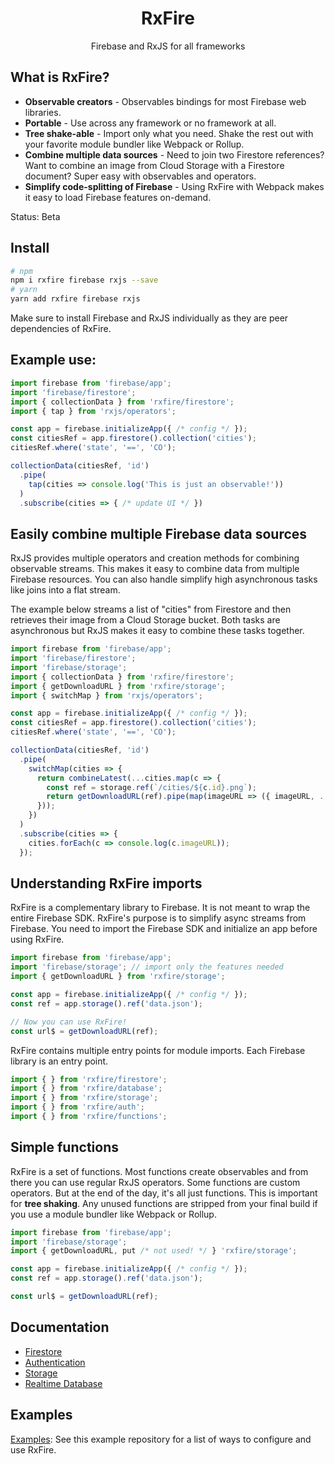<p align="center">
  <h1 align="center">RxFire</h1>
  <p align="center">Firebase and RxJS for all frameworks</p>
</p>

## What is RxFire?

- **Observable creators** - Observables bindings for most Firebase web libraries.
- **Portable** - Use across any framework or no framework at all.
- **Tree shake-able** - Import only what you need. Shake the rest out with your favorite module bundler like Webpack or Rollup.
- **Combine multiple data sources** - Need to join two Firestore references? Want to combine an image from Cloud Storage with a Firestore document? Super easy with observables and operators.
- **Simplify code-splitting of Firebase** - Using RxFire with Webpack makes it easy to load Firebase features on-demand.

Status: Beta

## Install

```bash
# npm
npm i rxfire firebase rxjs --save
# yarn
yarn add rxfire firebase rxjs
```

Make sure to install Firebase and RxJS individually as they are peer dependencies of RxFire.

## Example use:

```ts
import firebase from 'firebase/app';
import 'firebase/firestore';
import { collectionData } from 'rxfire/firestore';
import { tap } from 'rxjs/operators';

const app = firebase.initializeApp({ /* config */ });
const citiesRef = app.firestore().collection('cities');
citiesRef.where('state', '==', 'CO');

collectionData(citiesRef, 'id')
  .pipe(
    tap(cities => console.log('This is just an observable!'))
  )
  .subscribe(cities => { /* update UI */ })
```

## Easily combine multiple Firebase data sources

RxJS provides multiple operators and creation methods for combining observable streams. This makes it easy to combine data from multiple Firebase resources. You can also handle simplify high asynchronous tasks like joins into a flat stream.

The example below streams a list of "cities" from Firestore and then retrieves their image from a Cloud Storage bucket. Both tasks are asynchronous but RxJS makes it easy to combine these tasks together.

```ts
import firebase from 'firebase/app';
import 'firebase/firestore';
import 'firebase/storage';
import { collectionData } from 'rxfire/firestore';
import { getDownloadURL } from 'rxfire/storage';
import { switchMap } from 'rxjs/operators';

const app = firebase.initializeApp({ /* config */ });
const citiesRef = app.firestore().collection('cities');
citiesRef.where('state', '==', 'CO');

collectionData(citiesRef, 'id')
  .pipe(
    switchMap(cities => {
      return combineLatest(...cities.map(c => {
        const ref = storage.ref(`/cities/${c.id}.png`);
        return getDownloadURL(ref).pipe(map(imageURL => ({ imageURL, ...c })));
      }));
    })
  )
  .subscribe(cities => {
    cities.forEach(c => console.log(c.imageURL));
  });
```

## Understanding RxFire imports

RxFire is a complementary library to Firebase. It is not meant to wrap the entire Firebase SDK. RxFire's purpose is to simplify async streams from Firebase. You need to import the Firebase SDK and initialize an app before using RxFire.

```ts
import firebase from 'firebase/app';
import 'firebase/storage'; // import only the features needed
import { getDownloadURL } from 'rxfire/storage';

const app = firebase.initializeApp({ /* config */ });
const ref = app.storage().ref('data.json');

// Now you can use RxFire!
const url$ = getDownloadURL(ref);
```

RxFire contains multiple entry points for module imports. Each Firebase library is an entry point.

```ts
import { } from 'rxfire/firestore';
import { } from 'rxfire/database';
import { } from 'rxfire/storage';
import { } from 'rxfire/auth';
import { } from 'rxfire/functions';
```

## Simple functions
RxFire is a set of functions. Most functions create observables and from there you can use regular RxJS operators. Some functions are custom operators. But at the end of the day, it's all just functions. This is important for **tree shaking**. Any unused functions are stripped from your final build if you use a module bundler like Webpack or Rollup.

```ts
import firebase from 'firebase/app';
import 'firebase/storage';
import { getDownloadURL, put /* not used! */ } 'rxfire/storage';

const app = firebase.initializeApp({ /* config */ });
const ref = app.storage().ref('data.json');

const url$ = getDownloadURL(ref);
```

## Documentation

- [Firestore](docs/firestore.md)
- [Authentication](docs/auth.md)
- [Storage](docs/storage.md)
- [Realtime Database](docs/database.md)

## Examples

[Examples](https://github.com/davideast/rxfire-samples): See this example repository for a list of ways to configure and use RxFire.
